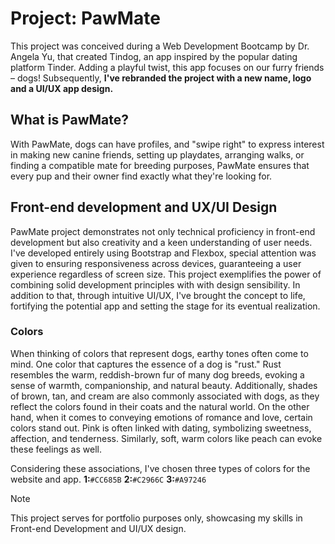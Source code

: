 # Project: PawMate

This project was conceived during a Web Development Bootcamp by Dr. Angela Yu, that created Tindog, an app inspired by the popular dating platform Tinder. Adding a playful twist, this app focuses on our furry friends – dogs! Subsequently, **I've rebranded the project with a new name, logo and a UI/UX app design.**

## What is PawMate?
With PawMate, dogs can have profiles, and "swipe right" to express interest in making new canine friends, setting up playdates, arranging walks, or finding a compatible mate for breeding purposes, PawMate ensures that every pup and their owner find exactly what they're looking for.

## Front-end development and UX/UI Design
PawMate project demonstrates not only technical proficiency in front-end development but also creativity and a keen understanding of user needs. 
I've developed entirely using Bootstrap and Flexbox, special attention was given to ensuring responsiveness across devices, guaranteeing a user experience regardless of screen size. This project exemplifies the power of combining solid development principles with with design sensibility.
In addition to that, through intuitive UI/UX, I've brought the concept to life, fortifying the potential app and setting the stage for its eventual realization.

### Colors
When thinking of colors that represent dogs, earthy tones often come to mind. One color that captures the essence of a dog is "rust." Rust resembles the warm, reddish-brown fur of many dog breeds, evoking a sense of warmth, companionship, and natural beauty. Additionally, shades of brown, tan, and cream are also commonly associated with dogs, as they reflect the colors found in their coats and the natural world. 
On the other hand, when it comes to conveying emotions of romance and love, certain colors stand out. Pink is often linked with dating, symbolizing sweetness, affection, and tenderness. Similarly, soft, warm colors like peach can evoke these feelings as well.

Considering these associations, I've chosen three types of colors for the website and app. **1:**`#CC685B` **2:**`#C2966C` **3:**`#A97246` 


> [!NOTE]
> This project serves for portfolio purposes only, showcasing my skills in Front-end Development and UI/UX design.
